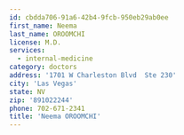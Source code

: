 ```yaml
---
id: cbdda706-91a6-42b4-9fcb-950eb29ab0ee
first_name: Neema
last_name: OROOMCHI
license: M.D.
services:
  - internal-medicine
category: doctors
address: '1701 W Charleston Blvd  Ste 230'
city: 'Las Vegas'
state: NV
zip: '891022244'
phone: 702-671-2341
title: 'Neema OROOMCHI'
---
```


